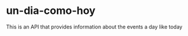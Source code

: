 un-dia-como-hoy
===============

This is an API that provides information about the events a day like today
